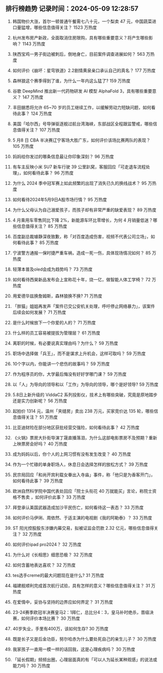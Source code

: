 
## 排行榜趋势 记录时间：2024-05-09 12:28:57
  
  1. 韩国物价大涨，首尔一顿普通午餐需七八十元，一个梨卖 47 元，中国蔬菜进口量猛增，哪些信息值得关注？ 1523 万热度
    
  2. 杭州发布房产新政，全面取消住房限购，具有哪些重要意义？将产生哪些影响？ 1143 万热度
    
  3. 陕西宝鸡一男子街边被刺后，倒地身亡，目前案件调查进展如何？ 563 万热度
    
  4. 如何评价《崩坏：星穹铁道》2.2剧情黄泉亲口承认自己的真名？ 177 万热度
    
  5. 森林狼这个赛季得到了谁，为什么一年内这么猛了? 159 万热度
    
  6. 谷歌 DeepMind 推出新一代药物研发 AI 模型 AlphaFold 3，具有哪些重要意义？ 147 万热度
    
  7. 丰田据悉将允许 65~70 岁的员工继续工作，以缓解劳动力短缺问题，如何看待此事？ 124 万热度
    
  8. 美国「哈尔西」号导弹驱逐舰过航台湾海峡，东部战区全程跟监警戒，哪些信息值得关注？ 107 万热度
    
  9. 5 月8 日 CBA 半决赛辽宁客场大胜广东，如何评价该场比赛两队的表现？ 105 万热度
    
  10. 妈妈给你发过的哪条信息最让你印象深刻？ 96 万热度
    
  11. 有车主反映小米 SU7 新车行驶 39 公里趴窝，客服回应「可走退车流程处理」，如何看待此事？ 96 万热度
    
  12. 为什么 2024 季中冠军赛上如此频繁的出现了消失已久的换线战术？ 95 万热度
    
  13. 如何看待2024年5月9日A股市场行情？ 95 万热度
    
  14. 为什么父母认为自己溺爱孩子，而孩子却有非常严重的缺爱表现？ 89 万热度
    
  15. 4 月乘用车零售同比下降 2%，新能源车环比零增长，为何 4 月销量低迷？哪些信息值得关注？ 85 万热度
    
  16. 百度副总裁璩静深夜致歉，称「对百度造成伤害，视频不代表公司立场」，如何看待此事？ 85 万热度
    
  17. 宁波警方通报一保时捷严重车祸，造成一死一伤，具体现场情况如何？ 85 万热度
    
  18. 轻薄本普及oled会成为趋势吗？ 73 万热度
    
  19. 如何看待西昊新品发布会上宣称花十年，烧一亿，做智能人体工学椅？ 72 万热度
    
  20. 用爱德华兹换詹姆斯，森林狼换不换? 71 万热度
    
  21. 「胖猫」姐姐再发声「案件已交公安机关处理，呼吁停止网络暴力」，该案件后续会如何发展？ 71 万热度
    
  22. 是什么时候放下一个你爱的人的？ 71 万热度
    
  23. 什么样的员工容易被提拔为管理层？ 61 万热度
    
  24. 离职的时候，有必要说真实理由吗？为什么？ 59 万热度
    
  25. 职场中选择做「兵王」，而不是谋求上升机会，这样可取吗？ 59 万热度
    
  26. 10个字以内，你能讲一个悲伤的故事吗？ 59 万热度
    
  27. 作为程序员的你，大学最后悔没有好好学哪门课？ 59 万热度
    
  28. 以「人」为导向的领导和以「工作」为导向的领导，哪个是好领导? 59 万热度
    
  29. 5.8日上新升级的 ViddaC2 系列投影仪，技术上有哪些突破，究竟是原地踏步还是实力创新呢？ 56 万热度
    
  30. 起拍价 1314 元，温州「夹缝房」卖出 238 万元，买家竞价达 135 轮，哪些信息值得关注？ 51 万热度
    
  31. 比亚迪财险在部分地区获批经营交强险，如何看待此事？ 42 万热度
    
  32. 《火锅》票房大扑街导演丁晟直播落泪，为什么这部电影票房不及预期？重新上映票房会好吗？ 40 万热度
    
  33. 成为妈妈以后，你个人的上网习惯有没有发生改变？ 40 万热度
    
  34. 作为一个忙碌的单身职场人，休息日会选择怎样的放松方式？ 39 万热度
    
  35. 民宗局回应「和尚开宾利载女眷出入寺庙」事件，称「他只是为香客开门」，如何看待此事？ 39 万热度
    
  36. 欧洲自然科学院中国代表处回应「院士头衔花  40  万就能买」言论，称院士资格不售卖 ，如何评价此事？ 33 万热度
    
  37. 拜登承认美国武器造成加沙平民伤亡，如何看待这一表态？ 33 万热度
    
  38. 如何评价马伊琍、周依然、于适主演的电视剧《我的阿勒泰》？ 33 万热度
    
  39. ST 阳光控股股东涉嫌内幕交易，拟被证监会罚款 2.32 亿元，哪些信息值得关注？ 32 万热度
    
  40. 如何评价ipad pro2024？ 32 万热度
    
  41. 为什么对《长相思》细思恐极？ 32 万热度
    
  42. 如何含蓄地表达喜欢？ 32 万热度
    
  43. tes选手creme的最大问题现在是什么? 31 万热度
    
  44. 福建舰顺利完成首次航行试验，具有怎样的意义？哪些信息值得关注？ 31 万热度
    
  45. 在爱情中，妥协与坚持的边界应如何界定？ 31 万热度
    
  46. 23-24赛季欧冠半决赛皇马2：1拜仁，总比分4：3，皇马补时绝杀，晋级决赛，如何评价本场比赛？ 30 万热度
    
  47. 40岁失业，手里有400万，该如何生存? 30 万热度
    
  48. 既是长子又是后金功臣，努尔哈赤为什么要处死自己的亲生儿子？ 30 万热度
    
  49. 我家孩子一直用一模一样的话回我，这是心理疾病吗？ 30 万热度
    
  50. 「延长假期」频频出圈，心理层面真的有「可以人为延长某种观感」的说法或能力吗？ 30 万热度
    
